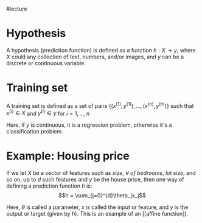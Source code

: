 #lecture
# Hypothesis
A hypothesis (prediction function) is defined as a function $h: X \rightarrow y$, where $X$ could any collection of text, numbers, and/or images, and $y$ can be a discrete or continuous variable.
# Training set
A training set is defined as a set of pairs $\{(x^{(1)}, y^{(1)}), ..., (x^{(n)}, y^{(n)})\}$ such that $x^{(i)} \in X$ and $y^{(i)} \in y$ for $i = 1,...,n$

Here, if $y$ is continuous, it is a regression problem, otherwise it's a classification problem.
# Example: Housing price

If we let $X$ be a vector of features such as *size*, *# of bedrooms*, *lot size*, and so on, up to $d$ such features and $y$ be the house price, then one way of defining a prediction function $h$ is: $$h = \sum_{j=0}^{d}\theta_jx_j$$

Here, $\theta$ is called a parameter, $x$ is called the input or feature, and $y$ is the output or target (given by $h$). This is an example of an [[affine function]].